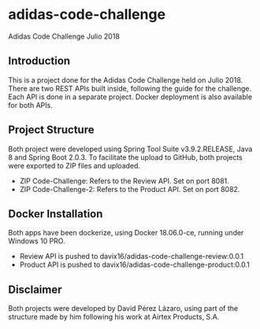 # adidas-code-challenge
Adidas Code Challenge Julio 2018


## Introduction
This is a project done for the Adidas Code Challenge held on Julio 2018. There are two REST APIs built inside, following the guide for the challenge. Each API is done in a separate project. Docker deployment is also available for both APIs.

## Project Structure
Both project were developed using Spring Tool Suite v3.9.2.RELEASE, Java 8 and Spring Boot 2.0.3.
To facilitate the upload to GitHub, both projects were exported to ZIP files and uploaded. 
* ZIP Code-Challenge:   Refers to the Review API. Set on port 8081.
* ZIP Code-Challenge-2: Refers to the Product API. Set on port 8082.

## Docker Installation
Both apps have been dockerize, using Docker 18.06.0-ce, running under Windows 10 PRO.
* Review API is pushed to davix16/adidas-code-challenge-review:0.0.1
* Product API is pushed to davix16/adidas-code-challenge-product:0.0.1


## Disclaimer
Both projects were developed by David Pérez Lázaro, using part of the structure made by him following his work at Airtex Products, S.A.
